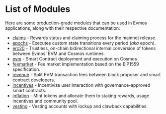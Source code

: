 <!--
order: 0
-->

# List of Modules

Here are some production-grade modules that can be used in Evmos applications, along with their respective documentation:

- [claims](claims/spec/README.md) - Rewards status and claiming process for the mainnet release.
- [epochs](epochs/spec/README.md) - Executes custom state transitions every period (*aka* epoch).
- [erc20](erc20/spec/README.md) - Trustless, on-chain bidirectional internal conversion of tokens between Evmos' EVM and Cosmos runtimes.
- [evm](https://docs.evmos.org/modules/evm/) - Smart Contract deployment and execution on Cosmos
- [feemarket](https://docs.evmos.org/modules/feemarket/) - Fee market implementation based on the EIP1559 specification.
- [revenue](revenue/spec/README.md) - Split EVM transaction fees between block proposer and smart contract developers.
- [incentives](incentives/spec/README.md) - Incentivize user interaction with governance-approved smart contracts.
- [inflation](inflation/spec/README.md) - Mint tokens and allocate them to staking rewards, usage incentives and community pool.
- [vesting](vesting/spec/README.md) - Vesting accounts with lockup and clawback capabilities.
